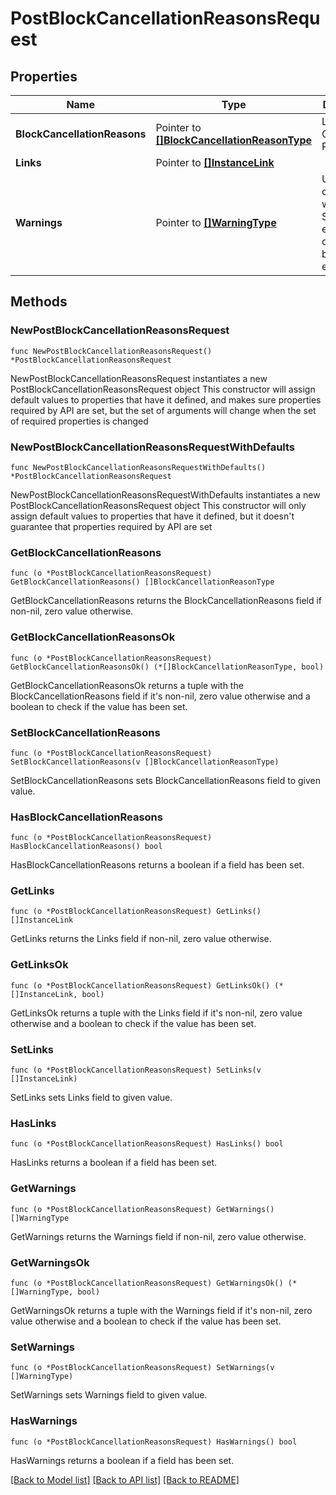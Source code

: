 # PostBlockCancellationReasonsRequest

## Properties

Name | Type | Description | Notes
------------ | ------------- | ------------- | -------------
**BlockCancellationReasons** | Pointer to [**[]BlockCancellationReasonType**](BlockCancellationReasonType.md) | List of Block Cancellation Reasons. | [optional] 
**Links** | Pointer to [**[]InstanceLink**](InstanceLink.md) |  | [optional] 
**Warnings** | Pointer to [**[]WarningType**](WarningType.md) | Used in conjunction with the Success element to define a business error. | [optional] 

## Methods

### NewPostBlockCancellationReasonsRequest

`func NewPostBlockCancellationReasonsRequest() *PostBlockCancellationReasonsRequest`

NewPostBlockCancellationReasonsRequest instantiates a new PostBlockCancellationReasonsRequest object
This constructor will assign default values to properties that have it defined,
and makes sure properties required by API are set, but the set of arguments
will change when the set of required properties is changed

### NewPostBlockCancellationReasonsRequestWithDefaults

`func NewPostBlockCancellationReasonsRequestWithDefaults() *PostBlockCancellationReasonsRequest`

NewPostBlockCancellationReasonsRequestWithDefaults instantiates a new PostBlockCancellationReasonsRequest object
This constructor will only assign default values to properties that have it defined,
but it doesn't guarantee that properties required by API are set

### GetBlockCancellationReasons

`func (o *PostBlockCancellationReasonsRequest) GetBlockCancellationReasons() []BlockCancellationReasonType`

GetBlockCancellationReasons returns the BlockCancellationReasons field if non-nil, zero value otherwise.

### GetBlockCancellationReasonsOk

`func (o *PostBlockCancellationReasonsRequest) GetBlockCancellationReasonsOk() (*[]BlockCancellationReasonType, bool)`

GetBlockCancellationReasonsOk returns a tuple with the BlockCancellationReasons field if it's non-nil, zero value otherwise
and a boolean to check if the value has been set.

### SetBlockCancellationReasons

`func (o *PostBlockCancellationReasonsRequest) SetBlockCancellationReasons(v []BlockCancellationReasonType)`

SetBlockCancellationReasons sets BlockCancellationReasons field to given value.

### HasBlockCancellationReasons

`func (o *PostBlockCancellationReasonsRequest) HasBlockCancellationReasons() bool`

HasBlockCancellationReasons returns a boolean if a field has been set.

### GetLinks

`func (o *PostBlockCancellationReasonsRequest) GetLinks() []InstanceLink`

GetLinks returns the Links field if non-nil, zero value otherwise.

### GetLinksOk

`func (o *PostBlockCancellationReasonsRequest) GetLinksOk() (*[]InstanceLink, bool)`

GetLinksOk returns a tuple with the Links field if it's non-nil, zero value otherwise
and a boolean to check if the value has been set.

### SetLinks

`func (o *PostBlockCancellationReasonsRequest) SetLinks(v []InstanceLink)`

SetLinks sets Links field to given value.

### HasLinks

`func (o *PostBlockCancellationReasonsRequest) HasLinks() bool`

HasLinks returns a boolean if a field has been set.

### GetWarnings

`func (o *PostBlockCancellationReasonsRequest) GetWarnings() []WarningType`

GetWarnings returns the Warnings field if non-nil, zero value otherwise.

### GetWarningsOk

`func (o *PostBlockCancellationReasonsRequest) GetWarningsOk() (*[]WarningType, bool)`

GetWarningsOk returns a tuple with the Warnings field if it's non-nil, zero value otherwise
and a boolean to check if the value has been set.

### SetWarnings

`func (o *PostBlockCancellationReasonsRequest) SetWarnings(v []WarningType)`

SetWarnings sets Warnings field to given value.

### HasWarnings

`func (o *PostBlockCancellationReasonsRequest) HasWarnings() bool`

HasWarnings returns a boolean if a field has been set.


[[Back to Model list]](../README.md#documentation-for-models) [[Back to API list]](../README.md#documentation-for-api-endpoints) [[Back to README]](../README.md)


